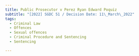 ```yaml
---
title: Public Prosecutor v Perez Ryan Edward Poquiz
subtitle: "[2022] SGDC 51 / Decision Date: 11\_March\_2022"
tags:
  - Criminal Law
  - Offences
  - Sexual offences
  - Criminal Procedure and Sentencing
  - Sentencing

---
```


